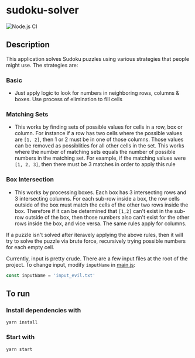 # sudoku-solver

![Node.js CI](https://github.com/andymueller85/sudoku-solver/workflows/Node.js%20CI/badge.svg)

## Description
This application solves Sudoku puzzles using various strategies that people might use. The strategies are:
### Basic 
* Just apply logic to look for numbers in neighboring rows, columns & boxes. Use process of elimination to fill cells
  
### Matching Sets
* This works by finding sets of possible values for cells in a row, box or column. For instance if a row has two cells where the possible values are `[1, 2]`, then 1 or 2 must be in one of those columns. Those values can be removed as possiblities for all other cells in the set. This works where the number of matching sets equals the number of possible numbers in the matching set. For example, if the matching values were `[1, 2, 3]`, then there must be 3 matches in order to apply this rule 
  
### Box Intersection 
* This works by processing boxes. Each box has 3 intersecting rows and 3 intersecting columns. For each sub-row inside a box, the row cells outside of the box must match the cells of the other two rows inside the box. Therefore if it can be determined that `[1,2]` can't exist in the sub-row outside of the box, then those numbers also can't exist for the other rows inside the box, and vice versa. The same rules apply for columns.

If a puzzle isn't solved after iteravely applying the above rules, then it will try to solve the puzzle via brute force, recursively trying possible numbers for each empty cell.

Currently, input is pretty crude. There are a few input files at the root of the project. To change input, modify `inputName` in [main.js](https://github.com/andymueller85/sudoku-solver/blob/77a4a83f0cd407b02e6f8e4e2c25bac696cbf42d/src/main.js#L23):
```js
const inputName = 'input_evil.txt'
```
## To run

### Install dependencies with
`yarn install`
### Start with
`yarn start`
